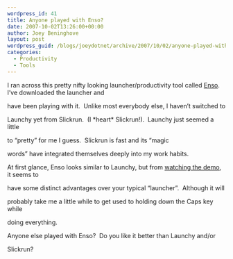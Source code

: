 ```yaml
---
wordpress_id: 41
title: Anyone played with Enso?
date: 2007-10-02T13:26:00+00:00
author: Joey Beninghove
layout: post
wordpress_guid: /blogs/joeydotnet/archive/2007/10/02/anyone-played-with-enso.aspx
categories:
  - Productivity
  - Tools
---
```

I ran across this pretty nifty looking launcher/productivity tool called [Enso](http://humanized.com/enso/).&nbsp; I&#8217;ve downloaded the launcher and
  
have been playing with it.&nbsp; Unlike most everybody else, I haven&#8217;t switched to
  
Launchy yet from Slickrun.&nbsp; (I \*heart\* Slickrun!).&nbsp; Launchy just seemed a little
  
to &#8220;pretty&#8221; for me I guess.&nbsp; Slickrun is fast and its &#8220;magic
  
words&#8221;&nbsp;have&nbsp;integrated&nbsp;themselves deeply into my work habits.

At first glance, Enso looks similar to Launchy, but from [watching the demo](http://humanized.com/enso_demo.php), it seems to
  
have some distinct advantages over your typical &#8220;launcher&#8221;.&nbsp; Although it will
  
probably take me a little while to get used to holding down the Caps key while
  
doing everything.

Anyone else played with Enso?&nbsp; Do you like it better than Launchy and/or
  
Slickrun?

&nbsp;